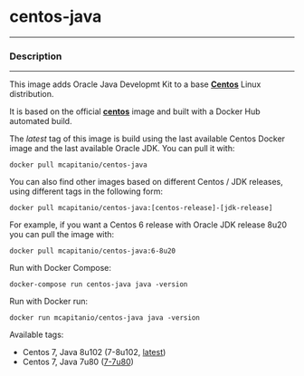 # **centos-java**
___

### Description
___

This image adds Oracle Java Developmt Kit to a base [**Centos**](https://hub.docker.com/r/centos/centos/) Linux distribution.

It is based on the official [**centos**](https://hub.docker.com/r/centos/systemd/) image and built with a Docker Hub automated build.

The *latest* tag of this image is build using the last available Centos Docker image and the last available Oracle JDK.
You can pull it with:

    docker pull mcapitanio/centos-java


You can also find other images based on different Centos / JDK releases, using different tags in the following form:

    docker pull mcapitanio/centos-java:[centos-release]-[jdk-release]


For example, if you want a Centos 6 release with Oracle JDK release 8u20 you can pull the image with:

    docker pull mcapitanio/centos-java:6-8u20


Run with Docker Compose:

    docker-compose run centos-java java -version


Run with Docker run:

    docker run mcapitanio/centos-java java -version


Available tags:

- Centos 7, Java 8u102 (7-8u102, [latest](https://github.com/mcapitanio/docker-centos-java/blob/latest/Dockerfile))
- Centos 7, Java 7u80 ([7-7u80](https://github.com/mcapitanio/docker-centos-java/blob/7-7u80/Dockerfile))
